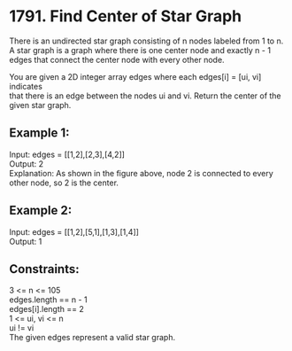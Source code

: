 # 1791. Find Center of Star Graph

There is an undirected star graph consisting of n nodes labeled from 1 to n. </br>
A star graph is a graph where there is one center node and exactly n - 1 </br>
edges that connect the center node with every other node. </br>

You are given a 2D integer array edges where each edges[i] = [ui, vi] indicates </br>
that there is an edge between the nodes ui and vi. Return the center of the given star graph. </br>

## Example 1:

Input: edges = [[1,2],[2,3],[4,2]] </br>
Output: 2 </br>
Explanation: As shown in the figure above, node 2 is connected to every other node, so 2 is the center. </br>

## Example 2:

Input: edges = [[1,2],[5,1],[1,3],[1,4]] </br>
Output: 1 </br>

## Constraints:

3 <= n <= 105 </br>
edges.length == n - 1 </br>
edges[i].length == 2 </br>
1 <= ui, vi <= n </br>
ui != vi </br>
The given edges represent a valid star graph. </br>
